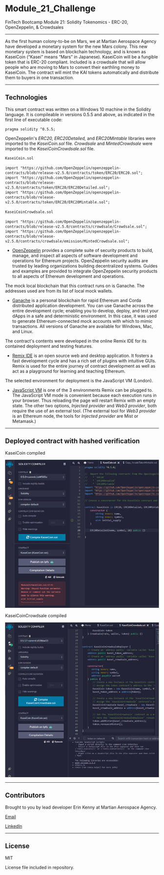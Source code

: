 # Module_21_Challenge
FinTech Bootcamp Module 21: Solidity Tokenomics - ERC-20, OpenZeppelin, & Crowdsales

---

As the first human colony-to-be on Mars, we at Martian Aerospace Agency have developed a monetary system for the new Mars colony. This new monetary system is based on blockchain technology, and is known as KaseiCoin (“Kasei” means “Mars” in Japanese). KaseiCoin will be a fungible token that is ERC-20 compliant. Included is a crowdsale that will allow people who are moving to Mars to convert their earthling money to KaseiCoin. The contract will mint the KAI tokens automatically and distribute them to buyers in one transaction.

---

## Technologies

This smart contract was written on a Windows 10 machine in the Solidity language. It is compileable in versions 0.5.5 and above, as indicated in the first line of executable code:
```
pragma solidity ^0.5.5;
```

OpenZeppelin's *ERC20, ERC20Detailed,* and *ERC20Mintable* libraries were imported to the *KaseiCoin.sol* file. *Crowdsale* and *MintedCrowdsale* were imported to the *KaseiCoinCrowdsale.sol* file.
```
KaseiCoin.sol

import "https://github.com/OpenZeppelin/openzeppelin-contracts/blob/release-v2.5.0/contracts/token/ERC20/ERC20.sol";
import "https://github.com/OpenZeppelin/openzeppelin-contracts/blob/release-v2.5.0/contracts/token/ERC20/ERC20Detailed.sol";
import "https://github.com/OpenZeppelin/openzeppelin-contracts/blob/release-v2.5.0/contracts/token/ERC20/ERC20Mintable.sol";

KaseiCoinCrowdsale.sol

import "https://github.com/OpenZeppelin/openzeppelin-contracts/blob/release-v2.5.0/contracts/crowdsale/Crowdsale.sol";
import "https://github.com/OpenZeppelin/openzeppelin-contracts/blob/release-v2.5.0/contracts/crowdsale/emission/MintedCrowdsale.sol";
```

* [OpenZeppelin](https://docs.openzeppelin.com/) provides a complete suite of security products to build, manage, and inspect all aspects of software development and operations for Ethereum projects. OpenZeppelin security audits are trusted by leading organizations building decentralized systems. Guides and examples are provided to integrate OpenZeppelin security products to all aspects of Ethereum development and operations.

The mock local blockchain that this contract runs on is Ganache. The addresses used are from its list of local mock wallets.

* [Ganache](https://trufflesuite.com/docs/ganache/index.html) is a personal blockchain for rapid Ethereum and Corda distributed application development. You can use Ganache across the entire development cycle; enabling you to develop, deploy, and test your dApps in a safe and deterministic environment. In this case, it was used to generate Ethereum-connected mock accounts with which to mimic transactions. All versions of Ganache are available for Windows, Mac, and Linux.

The contract's contents were developed in the online Remix IDE for its contained deployment and testing features.

* [Remix IDE](https://remix-ide.readthedocs.io/en/latest/) is an open source web and desktop application. It fosters a fast development cycle and has a rich set of plugins with intuitive GUIs. Remix is used for the entire journey of contract development as well as act as a playground for learning and teaching Ethereum.

The selected environment for deployment is the JavaScript VM (London).

* [JavaScript VM](https://vide-old.readthedocs.io/en/latest/quickstart_javascript_vm.html) is one of the 3 environments Remix can be plugged to. The JavaScript VM mode is convenient because each execution runs in your browser. Thus reloading the page will restart Remix with an empty state. The other two options, *Injected provider* and *Web3 provider*, both require the use of an external tool. (The external tool for *Web3 provider* is an Ethereum node, the tools for *Injected provider* are Mist or Metamask.)

---

## Deployed contract with hashed verification

KaseiCoin compiled

![KaseiCoin compiled](./evaluation_evidence/step1_compiled_contract_KaseiCoin.png)

KaseiCoinCrowdsale compiled

![KaseiCoin Crowdsale compiled](./evaluation_evidence/step3_compiled_contract_KaseiCoinCrowdsale_complete.png)

---

## Contributors

Brought to you by lead developer Erin Kenny at Martian Aerospace Agency.

[Email](ekenny3@uncc.edu)

[LinkedIn](www.linkedin.com/in/e-kenny)

---

## License

MIT

License file included in repository.
